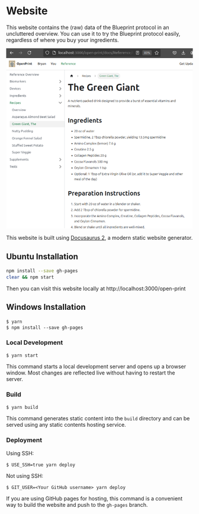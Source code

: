 # Website

This website contains the (raw) data of the Blueprint protocol in an uncluttered overview. You can use it to try the Blueprint protocol easily, regardless of where you buy your ingredients.

![Website Preview](images/website_preview.png)

This website is built using [Docusaurus 2](https://docusaurus.io/), a modern static website generator. 


## Ubuntu Installation
```sh
npm install --save gh-pages
clear && npm start
```
Then you can visit this website locally at http://localhost:3000/open-print

## Windows Installation

```
$ yarn
$ npm install --save gh-pages
```

### Local Development

```
$ yarn start
```

This command starts a local development server and opens up a browser window. Most changes are reflected live without having to restart the server.

### Build

```
$ yarn build
```

This command generates static content into the `build` directory and can be served using any static contents hosting service.

### Deployment

Using SSH:

```
$ USE_SSH=true yarn deploy
```

Not using SSH:

```
$ GIT_USER=<Your GitHub username> yarn deploy
```

If you are using GitHub pages for hosting, this command is a convenient way to build the website and push to the `gh-pages` branch.